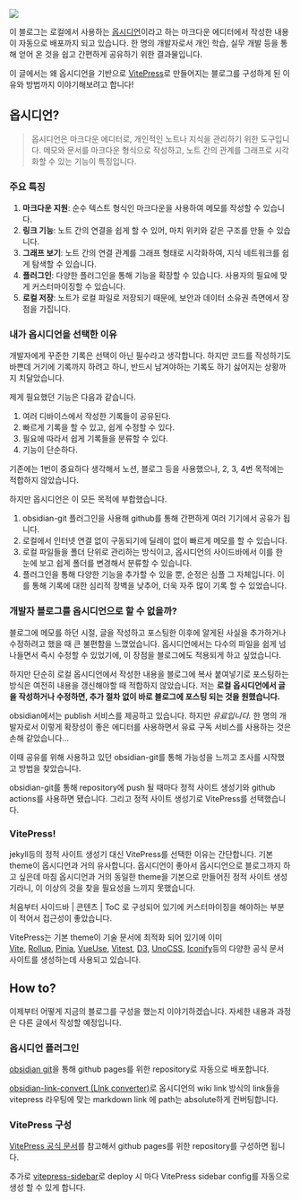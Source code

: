 
![](https://obsidian.md/images/screenshot-1.0-hero-combo.png)

이 블로그는 로컬에서 사용하는 [옵시디언](https://obsidian.md/)이라고 하는 마크다운 에디터에서 작성한 내용이 자동으로 배포까지 되고 있습니다. 한 명의 개발자로서 개인 학습, 실무 개발 등을 통해 얻어 온 것을 쉽고 간편하게 공유하기 위한 결과물입니다. 

이 글에서는 왜 옵시디언을 기반으로 [VitePress](https://vitepress.dev/)로 만들어지는 블로그를 구성하게 된 이유와 방법까지 이야기해보려고 합니다!

## 옵시디언?

> 옵시디언은 마크다운 에디터로, 개인적인 노트나 지식을 관리하기 위한 도구입니다. 메모와 문서를 마크다운 형식으로 작성하고, 노트 간의 관계를 그래프로 시각화할 수 있는 기능이 특징입니다.

### 주요 특징

1. **마크다운 지원**: 순수 텍스트 형식인 마크다운을 사용하여 메모를 작성할 수 있습니다.
2. **링크 기능**: 노트 간의 연결을 쉽게 할 수 있어, 마치 위키와 같은 구조를 만들 수 있습니다.
3. **그래프 보기**: 노트 간의 연결 관계를 그래프 형태로 시각화하여, 지식 네트워크를 쉽게 탐색할 수 있습니다.
4. **플러그인**: 다양한 플러그인을 통해 기능을 확장할 수 있습니다. 사용자의 필요에 맞게 커스터마이징할 수 있습니다.
5. **로컬 저장**: 노트가 로컬 파일로 저장되기 때문에, 보안과 데이터 소유권 측면에서 장점을 가집니다.


### 내가 옵시디언을 선택한 이유

개발자에게 꾸준한 기록은 선택이 아닌 필수라고 생각합니다. 하지만 코드를 작성하기도 바쁜데 거기에 기록까지 하려고 하니, 반드시 남겨야하는 기록도 하기 싫어지는 상황까지 치달았습니다. 

제게 필요했던 기능은 다음과 같습니다.

1. 여러 디바이스에서 작성한 기록들이 공유된다.
2. 빠르게 기록을 할 수 있고, 쉽게 수정할 수 있다.
3. 필요에 따라서 쉽게 기록들을 분류할 수 있다. 
4. 기능이 단순하다.

기존에는 1번이 중요하다 생각해서 노션, 블로그 등을 사용했으나, 2, 3, 4번 목적에는 적합하지 않았습니다.

하지만 옵시디언은 이 모든 목적에 부합했습니다.

1. obsidian-git 플러그인을 사용해 github를 통해 간편하게 여러 기기에서 공유가 됩니다.
2. 로컬에서 인터넷 연결 없이 구동되기에 딜레이 없이 빠르게 메모를 할 수 있습니다.
3. 로컬 파일들을 폴더 단위로 관리하는 방식이고, 옵시디언의 사이드바에서 이를 한 눈에 보고 쉽게 폴더를 변경해서 분류할 수 있습니다.
4. 플러그인을 통해 다양한 기능을 추가할 수 있을 뿐, 순정은 심플 그 자체입니다. 이를 통해 기록에 대한 심리적 장벽을 낮추어, 더욱 자주 많이 기록 할 수 있었습니다.


### 개발자 블로그를 옵시디언으로 할 수 없을까?

블로그에 메모를 하던 시절, 글을 작성하고 포스팅한 이후에 알게된 사실을 추가하거나 수정하려고 했을 때 큰 불편함을 느꼈었습니다. 옵시디언에서는 다수의 파일을 쉽게 넘나들면서 즉시 수정할 수 있었기에, 이 장점을 블로그에도 적용되게 하고 싶었습니다. 

하지만 단순히 로컬 옵시디언에서 작성한 내용을 블로그에 복사 붙여넣기로 포스팅하는 방식은 여전히 내용을 갱신해야할 때 적합하지 않았습니다. 저는 **로컬 옵시디언에서 글을 작성하거나 수정하면, 추가 절차 없이 바로 블로그에 포스팅 되는 것을 원했습니다.**

obsidian에서는 publish 서비스를 제공하고 있습니다. 하지만 *유료입니다.* 한 명의 개발자로서 이렇게 확장성이 좋은 에디터를 사용하면서 유료 구독 서비스를 사용하는 것은 손해 같았습니다...

이때 공유를 위해 사용하고 있던 obsidian-git를 통해 가능성을 느끼고 조사를 시작했고 방법을 찾았습니다.

obsidian-git를 통해 repository에 push 될 때마다 정적 사이트 생성기와 github actions를 사용하면 됐습니다. 그리고 정적 사이트 생성기로 VitePress를 선택했습니다.


### VitePress!

jekyll등의 정적 사이트 생성기 대신 VitePress를 선택한 이유는 간단합니다. 기본 theme이 옵시디언과 거의 유사합니다. 옵시디언이 좋아서 옵시디언으로 블로그까지 하고 싶은데 마침 옵시디언과 거의 동일한 theme을 기본으로 만들어진 정적 사이트 생성기라니, 이 이상의 것을 찾을 필요성을 느끼지 못했습니다. 

처음부터 사이드바 | 콘텐츠 | ToC 로 구성되어 있기에 커스터마이징을 해야하는 부분이 적어서 접근성이 좋았습니다.

VitePress는 기본 theme이 기술 문서에 최적화 되어 있기에 이미 [Vite](https://vitejs.dev/), [Rollup](https://rollupjs.org/), [Pinia](https://pinia.vuejs.org/), [VueUse](https://vueuse.org/), [Vitest](https://vitest.dev/), [D3](https://d3js.org/), [UnoCSS](https://unocss.dev/), [Iconify](https://iconify.design/)등의 다양한 공식 문서 사이트를 생성하는데 사용되고 있습니다.

## How to?

이제부터 어떻게 지금의 블로그를 구성을 했는지 이야기하겠습니다. 자세한 내용과 과정은 다른 글에서 작성할 예정입니다. 


### 옵시디언 플러그인

[obsidian git](https://github.com/Vinzent03/obsidian-git)을 통해 github pages를 위한 repository로 자동으로 배포합니다.

[obsidian-link-convert (LInk converter)](https://github.com/ozntel/obsidian-link-converter/tree/maina)로 옵시디언의 wiki link 방식의 link들을 vitepress 라우팅에 맞는 markdown link 에 path는 absolute하게 컨버팅합니다.


### VitePress 구성

[VitePress 공식 문서](https://vitepress.dev/guide/deploy#github-pages)를 참고해서 github pages를 위한 repository를 구성하면 됩니다.

추가로 [vitepress-sidebar](https://github.com/jooy2/vitepress-sidebar?tab=readme-ov-file)로 deploy 시 마다 VitePress sidebar config를 자동으로 생성 할 수 있게 합니다.

